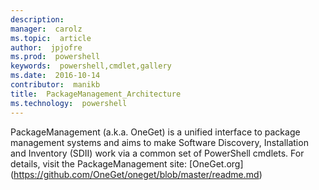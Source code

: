 ```yaml
---
description:  
manager:  carolz
ms.topic:  article
author:  jpjofre
ms.prod:  powershell
keywords:  powershell,cmdlet,gallery
ms.date:  2016-10-14
contributor:  manikb
title:  PackageManagement_Architecture 
ms.technology:  powershell
---
```


PackageManagement (a.k.a. OneGet) is a unified interface to package management systems and aims to make Software Discovery, Installation and Inventory (SDII) work via a common set of PowerShell cmdlets. For details, visit the PackageManagement site: [OneGet.org] (https://github.com/OneGet/oneget/blob/master/readme.md)


